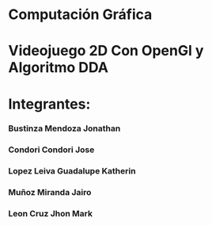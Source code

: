 # Computación Gráfica
# Videojuego 2D Con OpenGl y Algoritmo DDA
# Integrantes:
### Bustinza Mendoza Jonathan
### Condori Condori Jose
### Lopez Leiva Guadalupe Katherin
### Muñoz Miranda Jairo
### Leon Cruz Jhon Mark
